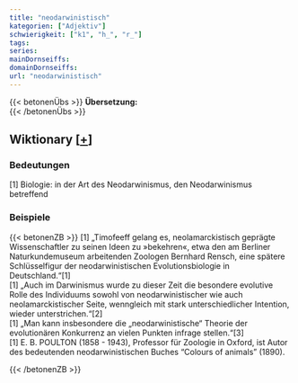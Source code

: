 ```yaml
---
title: "neodarwinistisch"
kategorien: ["Adjektiv"]
schwierigkeit: ["k1", "h_", "r_"]
tags:
series:
mainDornseiffs:
domainDornseiffs:
url: "neodarwinistisch"
---
```


{{< betonenÜbs >}}
**Übersetzung:**  
{{< /betonenÜbs >}}

## Wiktionary [[+](https://de.wiktionary.org/wiki/neodarwinistisch)]

### Bedeutungen
[1] Biologie: in der Art des Neodarwinismus, den Neodarwinismus betreffend  

### Beispiele
{{< betonenZB >}}
[1] „Timofeeff gelang es, neolamarckistisch geprägte Wissenschaftler zu seinen Ideen zu »bekehren«, etwa den am Berliner Naturkundemuseum arbeitenden Zoologen Bernhard Rensch, eine spätere Schlüsselfigur der neodarwinistischen Evolutionsbiologie in Deutschland.“[1]  
[1] „Auch im Darwinismus wurde zu dieser Zeit die besondere evolutive Rolle des Individuums sowohl von neodarwinistischer wie auch neolamarckistischer Seite, wenngleich mit stark unterschiedlicher Intention, wieder unterstrichen.“[2]  
[1] „Man kann insbesondere die „neodarwinistische“ Theorie der evolutionären Konkurrenz an vielen Punkten infrage stellen.“[3]  
[1]  E. B. POULTON (1858 - 1943), Professor für Zoologie in Oxford, ist Autor des bedeutenden neodarwinistischen Buches “Colours of animals” (1890).  

{{< /betonenZB >}}

